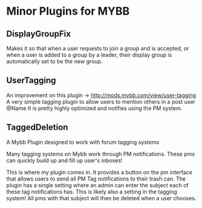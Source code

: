 # Minor Plugins for MYBB

## DisplayGroupFix
Makes it so that when a user requests to join a group and is accepted, or when a user is added to a group by a leader, their display group is automatically set to be the new group.

## UserTagging
An improvement on this plugin -> http://mods.mybb.com/view/user-tagging
A very simple tagging plugin to allow users to mention others in a post user @Name
It is pretty highly optimized and notifies using the PM system.

## TaggedDeletion
A Mybb Plugin designed to work with forum tagging systems

Many tagging systems on Mybb work through PM notifications.  These pms can quickly build up and fill up user's inboxes!

This is where my plugin comes in.  It provides a button on the pm interface that allows users to send all PM Tag
notifications to their trash can.  The plugin has a single setting where an admin can enter the subject each of
these tag notifications has.  This is likely also a setting in the tagging system!  All pms with that subject 
will then be deleted when a user chooses.

